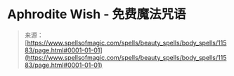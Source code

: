 <!--yml

category: 未分类

date: 2024-06-12 18:48:56

-->

# Aphrodite Wish - 免费魔法咒语

> 来源：[https://www.spellsofmagic.com/spells/beauty_spells/body_spells/11583/page.html#0001-01-01](https://www.spellsofmagic.com/spells/beauty_spells/body_spells/11583/page.html#0001-01-01)
